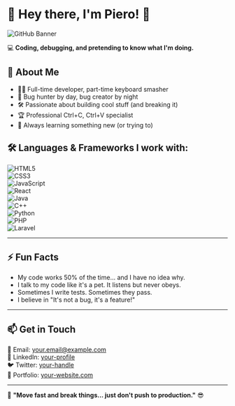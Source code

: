 # 🚀 Hey there, I'm Piero! 👋  

![GitHub Banner](https://media.giphy.com/media/QTfX9Ejfra3ZmNxh6B/giphy.gif)  

💻 **Coding, debugging, and pretending to know what I'm doing.**  

## 📌 About Me  

- 🧑‍💻 Full-time developer, part-time keyboard smasher  
- 🐛 Bug hunter by day, bug creator by night  
- 🛠️ Passionate about building cool stuff (and breaking it)  
- 🏆 Professional Ctrl+C, Ctrl+V specialist  
- 🎯 Always learning something new (or trying to)  

## 🛠️ Languages & Frameworks I work with:  

![HTML5](https://img.shields.io/badge/HTML5-E34F26?style=for-the-badge&logo=html5&logoColor=white)  
![CSS3](https://img.shields.io/badge/CSS3-1572B6?style=for-the-badge&logo=css3&logoColor=white)  
![JavaScript](https://img.shields.io/badge/JavaScript-F7DF1E?style=for-the-badge&logo=javascript&logoColor=black)  
![React](https://img.shields.io/badge/React-61DAFB?style=for-the-badge&logo=react&logoColor=black)  
![Java](https://img.shields.io/badge/Java-007396?style=for-the-badge&logo=java&logoColor=white)  
![C++](https://img.shields.io/badge/C++-00599C?style=for-the-badge&logo=c%2B%2B&logoColor=white)  
![Python](https://img.shields.io/badge/Python-3776AB?style=for-the-badge&logo=python&logoColor=white)  
![PHP](https://img.shields.io/badge/PHP-777BB4?style=for-the-badge&logo=php&logoColor=white)  
![Laravel](https://img.shields.io/badge/Laravel-FF2D20?style=for-the-badge&logo=laravel&logoColor=white)  

---

## ⚡ Fun Facts  

- My code works 50% of the time... and I have no idea why.  
- I talk to my code like it's a pet. It listens but never obeys.  
- Sometimes I write tests. Sometimes they pass.  
- I believe in "It's not a bug, it's a feature!"  

---

## 📫 Get in Touch  

📧 Email: [your.email@example.com](mailto:your.email@example.com)  
💼 LinkedIn: [your-profile](https://linkedin.com/in/your-profile)  
🐦 Twitter: [your-handle](https://twitter.com/your-handle)  
📂 Portfolio: [your-website.com](https://your-website.com)  

---

🚀 **"Move fast and break things... just don't push to production."** 😎  
